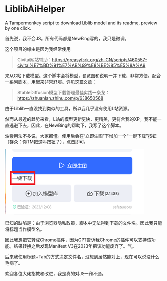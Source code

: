 # LiblibAiHelper
A Tampermonkey script to download Liblib model and its readme, preview by one click.

首先说，我不会JS。所有代码都是NewBing写的，我只是微调。

这个项目的缘由是因为我经常使用

> Civitai网站辅助：https://greasyfork.org/zh-CN/scripts/460557-civitai%E7%BD%91%E7%AB%99%E8%BE%85%E5%8A%A9

来从C站下载模型。这个脚本会将模型，预览图和说明一并下载，非常方便。配合一系列脚本，用起来非常舒服。详见这篇文章：

> StableDiffusion模型下载管理最佳实践一条龙：https://zhuanlan.zhihu.com/p/638650568

由于Liblib一直没找到类似的工具，所以我几乎没有使用L站资源。

然而从最近的趋势来看，L站的模型更新更快，更精美，更符合我的XP。我不能一直逃避下去，因此，在NewBing的帮助下，我写了这个脚本。

油猴用法不多说，大家都懂。使用后会在“立即生图”下增加一个“一键下载”按钮（群众：你TM把这叫按钮？），点击即可。

![img.png](doc/download_button_pos.png)

已知的缺陷是：由于浏览器隐私政策，脚本中无法得到下载的文件名。因此我只能将标题当作模型名。

因此我想把它转成Chrome插件，因为GPT告诉我Chrome的插件可以支持该功能。结果转换之后发现Manifest V3在2023年把该功能废弃了。气。

后来我使用标题+Tab的方式决定文件名，没想到居然能对上，现在可以说没什么毛病了。

欢迎各位大佬指教和改进，我是真的对JS一窍不通。

